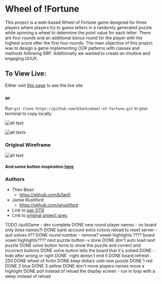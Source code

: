 # Wheel of !Fortune

This project is a web-based Wheel of Fortune game designed for three players where players try to guess letters in a randomly generated puzzle while spinning a wheel to determine the point value for each letter. There are four rounds and an additional bonus round for the player with the highest score after the first four rounds. The main objective of this project was to design a game implementing OOP patterns with classes and methods following SRP. Additionally we wanted to create an intuitive and engaging UI/UX.

## To View Live:

Either visit [this page](https://b3an5.github.io/wheel-of-fortune/) to see the live site

### or

Run `git clone https://github.com/b3an5/wheel-of-fortune.git` in your terminal to copy locally


![alt text](pics/game-pic.png)

![alt text](pics/wheel-spin.gif)x

### Original Wireframe

![alt text](pics/wireframe.jpg)

#### And some button inspiration [here](https://dribbble.com/shots/4658149-Turn-me-on)

### Authors

- Theo Bean
  - https://github.com/b3an5
- Jamie Rushford
  - https://github.com/jarushford
- Link to [pair DTR](https://gist.github.com/jarushford/fa3d748f09c5e7d82bd9ec605d16f533)
- Link to [original project spec](http://frontend.turing.io/projects/wheel-of-fortune.html)




TODO
/quitGame - dev complete
DONE new round player names - on board only (lose names?)
DONE bank account extra colons
reload to reset server - quit solves it??
DONE round number  - remove?
vowel highlights ????
board vowel highlights????
next puzzle button -v done
DONE don't auto load next puzzle
DONE solve button turns to show the puzzle and correct and incorrect buttons
DONE solve button tells the board that it's solved
DONE -hide after wrong or right
DONE -right doesn't end it
DONE board refresh 250
DONE wheel of fortin
DONE keep dollars until new puzzle
DONE 1 red
DONE 2 blue
DONE 3 yellow
DONE don't move players names move a highlight
DONE poll instead of reload the display screen - run in loop with a sleep instead of reload